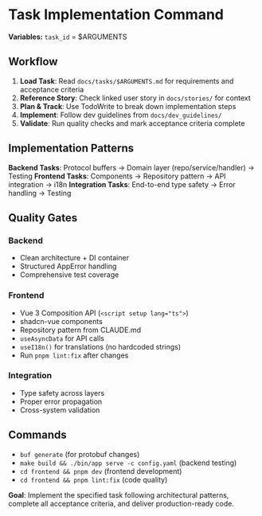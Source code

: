 # Task Implementation Command

**Variables:** `task_id` = $ARGUMENTS

## Workflow

1. **Load Task**: Read `docs/tasks/$ARGUMENTS.md` for requirements and acceptance criteria
2. **Reference Story**: Check linked user story in `docs/stories/` for context
3. **Plan & Track**: Use TodoWrite to break down implementation steps
4. **Implement**: Follow dev guidelines from `docs/dev_guidelines/`
5. **Validate**: Run quality checks and mark acceptance criteria complete

## Implementation Patterns

**Backend Tasks**: Protocol buffers → Domain layer (repo/service/handler) → Testing
**Frontend Tasks**: Components → Repository pattern → API integration → i18n
**Integration Tasks**: End-to-end type safety → Error handling → Testing

## Quality Gates

### Backend

- Clean architecture + DI container
- Structured AppError handling
- Comprehensive test coverage

### Frontend

- Vue 3 Composition API (`<script setup lang="ts">`)
- shadcn-vue components
- Repository pattern from CLAUDE.md
- `useAsyncData` for API calls
- `useI18n()` for translations (no hardcoded strings)
- Run `pnpm lint:fix` after changes

### Integration

- Type safety across layers
- Proper error propagation
- Cross-system validation

## Commands

- `buf generate` (for protobuf changes)
- `make build && ./bin/app serve -c config.yaml` (backend testing)
- `cd frontend && pnpm dev` (frontend development)
- `cd frontend && pnpm lint:fix` (code quality)

**Goal**: Implement the specified task following architectural patterns, complete all acceptance criteria, and deliver production-ready code.
